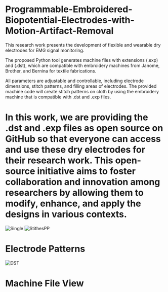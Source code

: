 # Programmable-Embroidered-Biopotential-Electrodes-with-Motion-Artifact-Removal

This research work presents the development of flexible and wearable dry electrodes for EMG signal monitoring.

The proposed Python tool generates machine files with extensions (.exp) and (.dst), which are compatible with embroidery machines from Janome, Brother, and Bernina for textile fabrications.

All parameters are adjustable and controllable, including electrode dimensions, stitch patterns, and filling areas of electrodes. The provided machine code will create stitch patterns on cloth by using the embroidery machine that is compatible with .dst and .exp files.

# In this work, we are providing the .dst and .exp files as open source on GitHub so that everyone can access and use these dry electrodes for their research work. This open-source initiative aims to foster collaboration and innovation among researchers by allowing them to modify, enhance, and apply the designs in various contexts.

![Single](https://github.com/user-attachments/assets/0709e769-72ff-454e-98c1-e5d96b3de5ed)
![StithesPP](https://github.com/user-attachments/assets/7ce24e35-16db-4453-ab9e-37ae6f3988f2)
# Electrode Patterns 
![DST](https://github.com/user-attachments/assets/08a12d0e-8ec0-433a-82da-97f2a1cb7ecb)
# Machine File View
